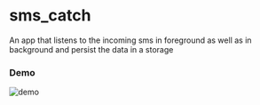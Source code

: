 # sms_catch

An app that listens to the incoming sms in foreground as well as in background and persist the data in a storage


### Demo
![demo](screenshots/demo.gif)